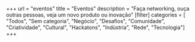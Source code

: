 +++
url = "eventos"
title = "Eventos"
description = "Faça networking, ouça outras pessoas, veja um novo produto ou inovação"
[filter]
    categories = [
        "Todos",
        "Sem categoria",
        "Negócio",
        "Desafios",
        "Comunidade",
        "Criatividade",
        "Cultural",
        "Hackatons",
        "Indústria",
        "Rede",
        "Tecnologia"]
+++